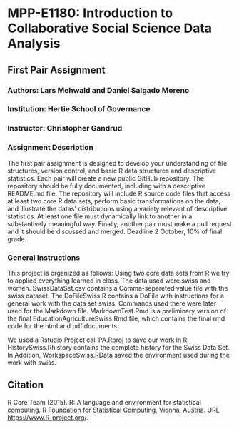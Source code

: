 # MPP-E1180: Introduction to Collaborative Social Science Data Analysis

## First Pair Assignment
### Authors: Lars Mehwald and Daniel Salgado Moreno
### Institution: Hertie School of Governance
### Instructor: Christopher Gandrud

### Assignment Description
The first pair assignment is designed to develop your understanding of file structures, version control, and basic R data structures and descriptive statistics. Each pair will create a new public GitHub repository. The repository should be fully documented, including with a descriptive README.md file. The repository will include R source code files that access at least two core R data sets, perform basic transformations on the data, and illustrate the datas' distributions using a variety relevant of descriptive statistics. At least one file must dynamically link to another in a substantively meaningful way. Finally, another pair must make a pull request and it should be discussed and merged. Deadline 2 October, 10% of final grade.

### General Instructions
This project is organized as follows: 
Using two core data sets from R we try to applied everything learned in class. 
The data used were swiss and women. 
SwissDataSet.csv contains a Comma-separeted value file with the swiss dataset.
The DoFileSwiss.R contains a DoFile with instructions for a general work with the data set swiss. Commands used there were later used for the Markdown file. 
MarkdownTest.Rmd is a preliminary version of the final EducationAgricultureSwiss.Rmd file, which contains the final rmd code for the html and pdf documents. 

We used a Rstudio Project call PA.Rproj to save our work in R. 
HistorySwiss.Rhistory contains the complete history for the Swiss Data Set. In Addition, WorkspaceSwiss.RData saved the environment used during the work with swiss. 


## Citation 
R Core Team (2015). R: A language and environment for
statistical computing. R Foundation for Statistical Computing,
Vienna, Austria. URL https://www.R-project.org/.

